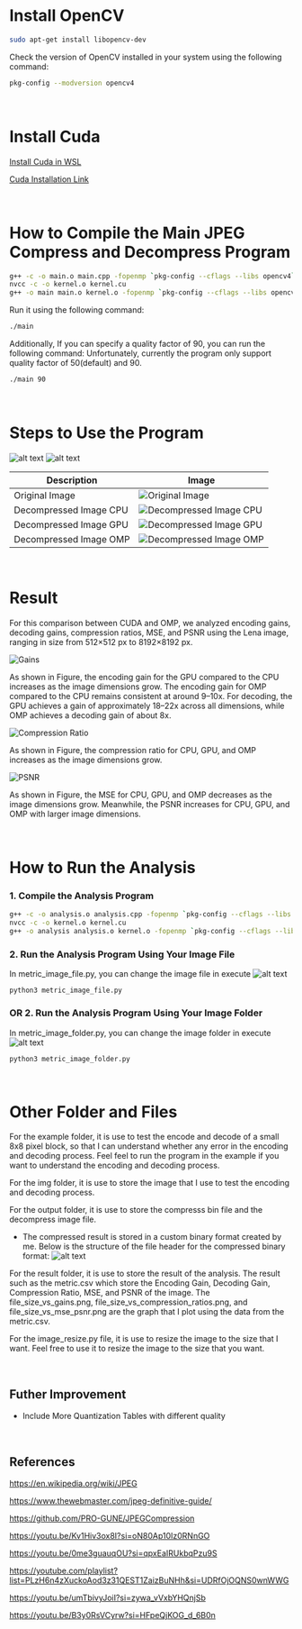 # Install OpenCV

```bash
sudo apt-get install libopencv-dev
```

Check the version of OpenCV installed in your system using the following command:

```bash
pkg-config --modversion opencv4
```

<br />

# Install Cuda

[Install Cuda in WSL](https://www.youtube.com/watch?v=JaHVsZa2jTc&ab_channel=NVIDIADeveloper)

[Cuda Installation Link](https://developer.nvidia.com/cuda-downloads)

<br />

# How to Compile the Main JPEG Compress and Decompress Program

```bash
g++ -c -o main.o main.cpp -fopenmp `pkg-config --cflags --libs opencv4` -std=c++17
nvcc -c -o kernel.o kernel.cu
g++ -o main main.o kernel.o -fopenmp `pkg-config --cflags --libs opencv4` -L/usr/local/cuda/lib64 -lcudart
```

Run it using the following command:

```bash
./main
```

Additionally, If you can specify a quality factor of 90, you can run the following command:
Unfortunately, currently the program only support quality factor of 50(default) and 90.

```bash
./main 90
```

<br />

# Steps to Use the Program

![alt text](image.png)
![alt text](image-2.png)

| Description            | Image                                                      |
| ---------------------- | ---------------------------------------------------------- |
| Original Image         | ![Original Image](img/Boy_1024.png)                        |
| Decompressed Image CPU | ![Decompressed Image CPU](output/decompress_image_cpu.png) |
| Decompressed Image GPU | ![Decompressed Image GPU](output/decompress_image_gpu.png) |
| Decompressed Image OMP | ![Decompressed Image OMP](output/decompress_image_omp.png) |

<br />

# Result

For this comparison between CUDA and OMP, we analyzed encoding gains, decoding gains, compression ratios, MSE, and PSNR using the Lena image, ranging in size from 512×512 px to 8192×8192 px.

![Gains](result/file_size_vs_gains.png)

As shown in Figure, the encoding gain for the GPU compared to the CPU increases as the image dimensions grow. The encoding gain for OMP compared to the CPU remains consistent at around 9–10x. For decoding, the GPU achieves a gain of approximately 18–22x across all dimensions, while OMP achieves a decoding gain of about 8x.

![Compression Ratio](result/file_size_vs_compression_ratios.png)

As shown in Figure, the compression ratio for CPU, GPU, and OMP increases as the image dimensions grow.

![PSNR](result/file_size_vs_mse_psnr.png)

As shown in Figure, the MSE for CPU, GPU, and OMP decreases as the image dimensions grow. Meanwhile, the PSNR increases for CPU, GPU, and OMP with larger image dimensions.

<br />

# How to Run the Analysis

### 1. Compile the Analysis Program

```bash
g++ -c -o analysis.o analysis.cpp -fopenmp `pkg-config --cflags --libs opencv4` -std=c++17
nvcc -c -o kernel.o kernel.cu
g++ -o analysis analysis.o kernel.o -fopenmp `pkg-config --cflags --libs opencv4` -L/usr/local/cuda/lib64 -lcudart
```

### 2. Run the Analysis Program Using Your Image **File**

In metric_image_file.py, you can change the image file in execute
![alt text](image-4.png)

```
python3 metric_image_file.py
```

### OR 2. Run the Analysis Program Using Your Image **Folder**

In metric_image_folder.py, you can change the image folder in execute
![alt text](image-5.png)

```
python3 metric_image_folder.py
```

<br />

# Other Folder and Files

For the example folder, it is use to test the encode and decode of a small 8x8 pixel block, so that I can understand whether any error in the encoding and decoding process. Feel feel to run the program in the example if you want to understand the encoding and decoding process.

For the img folder, it is use to store the image that I use to test the encoding and decoding process.

For the output folder, it is use to store the compresss bin file and the decompress image file.

- The compressed result is stored in a custom binary format created by me. Below is the structure of the file header for the compressed binary format:
  ![alt text](image-3.png)

For the result folder, it is use to store the result of the analysis. The result such as the metric.csv which store the Encoding Gain, Decoding Gain, Compression Ratio, MSE, and PSNR of the image. The file_size_vs_gains.png, file_size_vs_compression_ratios.png, and file_size_vs_mse_psnr.png are the graph that I plot using the data from the metric.csv.

For the image_resize.py file, it is use to resize the image to the size that I want. Feel free to use it to resize the image to the size that you want.

<br />

## Futher Improvement

- Include More Quantization Tables with different quality

<br />

## References

https://en.wikipedia.org/wiki/JPEG

https://www.thewebmaster.com/jpeg-definitive-guide/

https://github.com/PRO-GUNE/JPEGCompression

https://youtu.be/Kv1Hiv3ox8I?si=oN80Ap10Iz0RNnGO

https://youtu.be/0me3guauqOU?si=qpxEaIRUkbqPzu9S

https://youtube.com/playlist?list=PLzH6n4zXuckoAod3z31QEST1ZaizBuNHh&si=UDRfOjOQNS0wnWWG

https://youtu.be/umTbivyJoiI?si=zywa_vVxbYHQnjSb

https://youtu.be/B3y0RsVCyrw?si=HFpeQjKOG_d_6B0n
